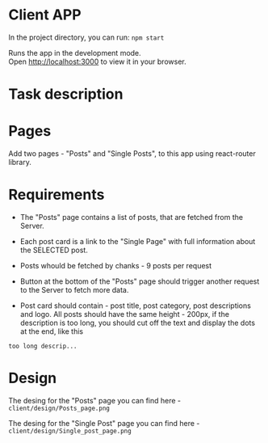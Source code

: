 # Client APP

In the project directory, you can run:
`npm start`

Runs the app in the development mode.\
Open [http://localhost:3000](http://localhost:3000) to view it in your browser.


# Task description

# Pages

Add two pages - "Posts" and "Single Posts", to this app using react-router library. 

# Requirements

- The "Posts" page contains a list of posts, that are fetched from the Server.

- Each post card is a link to the "Single Page" with full information about the SELECTED post.

- Posts whould be fetched by chanks - 9 posts per request

- Button at the bottom of the "Posts" page should trigger another request to the Server to fetch more data.

- Post card should contain - post title, post category, post descriptions and logo. All posts should have the same height - 200px, if the description is too long, you should cut off the text and display the dots at the end, like this

`too long descrip...`


# Design

The desing for the "Posts" page you can find here - `client/design/Posts_page.png`

The desing for the "Single Post" page you can find here - `client/design/Single_post_page.png`



